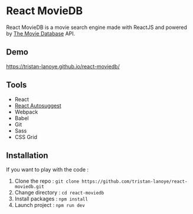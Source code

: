 # React MovieDB 

React MovieDB is a movie search engine made with ReactJS and powered by [The Movie Database](https://www.themoviedb.org/ "TMDb") API.  

## Demo

https://tristan-lanoye.github.io/react-moviedb/

## Tools 

- React
- [React Autosuggest](https://github.com/moroshko/react-autosuggest)
- Webpack
- Babel
- Git
- Sass 
- CSS Grid

## Installation 

If you want to play with the code :

1. Clone the repo : `git clone https://github.com/tristan-lanoye/react-moviedb.git`
2. Change directory : `cd react-moviedb`
3. Install packages : `npm install`
4. Launch project : `npm run dev`
